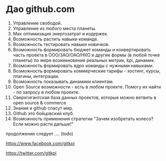 # Дао github.com

1. Управление свободой. 
2. Управление из любого места планеты. 
3. Max оптимизация энергозатрат и издержек.
4. Возможность растить навыки команде. 
5. Возможность тестировать навыки новичков. 
6. Возможность формировать бюджет команды и конвертировать часть проекта в ООО/ЗАО/ОАО/НКО и другие формы (в любой точке планеты) по мере возникновение реальных метрик, kpi, динамик.
7. Возможность формировать ядро команды с нужными навыками.
8. Возможность формировать коммерческие тарифы - хостинг, курсы, плагины, интеграции.
9. Возможность показывать динамики клиентам.
10. Open Source возможности - есть в любом проекте. Помогу их найти - по запросу в любом проекте.
11. Сверхгигантская база данных проектов, которые можно ветвить в open source & commerce
12. Знания и github спасут мир.
13. Github это бойцовский клуб.
14. Возможность применения стратегии "Зачем изобретать колесо? Если можно расти дальше!"

продолжение следует .... (todo)

https://www.facebook.com/gitkpi

https://twitter.com/gitkpi
